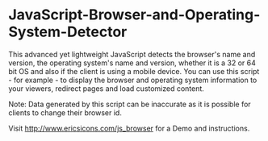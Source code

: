JavaScript-Browser-and-Operating-System-Detector
================================================

This advanced yet lightweight JavaScript detects the browser's name and version, the operating system's name and version, whether it is a 32 or 64 bit OS and also if the client is using a mobile device. You can use this script - for example - to display the browser and operating system information to your viewers, redirect pages and load customized content.

Note: Data generated by this script can be inaccurate as it is possible for clients to change their browser id.

Visit http://www.ericsicons.com/js_browser for a Demo and instructions.
